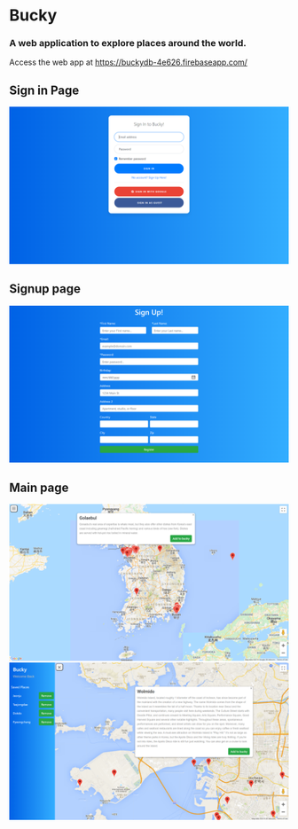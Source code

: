 # Bucky
### A web application to explore places around the world.
Access the web app at https://buckydb-4e626.firebaseapp.com/

## Sign in Page
![Sign In Page](./README_pictures/signin.png)

## Signup page
![Signup Page](./README_pictures/signup.png)

## Main page
![Main page](./README_pictures/main.png)
![Main page](./README_pictures/main2.png)
